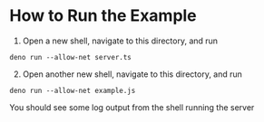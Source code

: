 # How to Run the Example

1. Open a new shell, navigate to this directory, and run

```
deno run --allow-net server.ts
```

2. Open another new shell, navigate to this directory, and run

```
deno run --allow-net example.js
```

You should see some log output from the shell running the server
